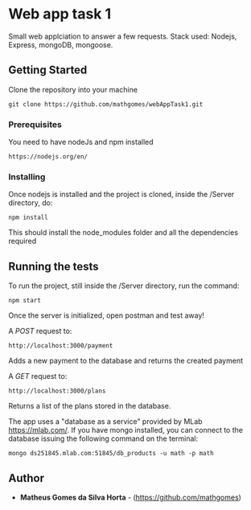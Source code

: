 # Web app task 1

Small web applciation to answer a few requests.
Stack used: Nodejs, Express, mongoDB, mongoose.

## Getting Started

Clone the repository into your machine
```
git clone https://github.com/mathgomes/webAppTask1.git
```
### Prerequisites

You need to have nodeJs and npm installed

```
https://nodejs.org/en/
```

### Installing

Once nodejs is installed and the project is cloned, inside the /Server directory, do: 

```
npm install
```

This should install the node_modules folder and all the dependencies required

## Running the tests

To run the project, still inside the /Server directory, run the command: 

```
npm start
```

Once the server is initialized, open postman and test away!

A *POST* request to:
```
http://localhost:3000/payment
```
Adds a new payment to the database and returns the created payment

A *GET* request to: 
```
http://localhost:3000/plans
```
Returns a list of the plans stored in the database.

The app uses a "database as a service" provided by MLab https://mlab.com/.
If you have mongo installed, you can connect to the database issuing the following command on the terminal:
```
mongo ds251845.mlab.com:51845/db_products -u math -p math
```

## Author

* **Matheus Gomes da Silva Horta** - (https://github.com/mathgomes)
